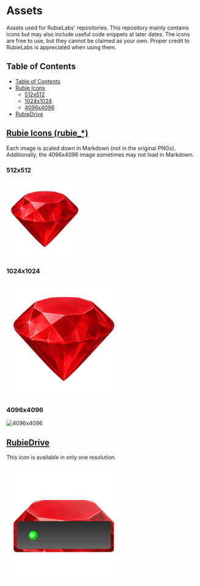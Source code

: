 # Assets
Assets used for RubieLabs' repositories. This repository mainly contains icons but may also include useful code snippets at later dates. The icons are free to use, but they cannot be claimed as your own. Proper credit to RubieLabs is appreciated when using them.

## Table of Contents
- [Table of Contents](#table-of-contents)
- [Rubie Icons](#rubie-icons-rubie_)
  - [512x512](#512x512)
  - [1024x1024](#1024x1024)
  - [4096x4096](#4096x4096)
- [RubieDrive](#rubiedrive)

## [Rubie Icons (rubie_*)](https://github.com/RubieLabs)
Each image is scaled down in Markdown (not in the original PNGs). Additionally, the 4096x4096 image sometimes may not load in Markdown.

### 512x512
<img src="rubie_512.png" alt="512x512" width="200" height="200"/>

### 1024x1024
<img src="rubie_1024.png" alt="1024x1024" width="300" height="300"/>

### 4096x4096
<img src="rubie_4096.png" alt="4096x4096" width="400" height="400"/>

## [RubieDrive](https://github.com/RubieLabs/RubieDrive)
This icon is available in only one resolution.

<img src="rubiedrive.png" alt="1024x1024" width="300" height="300"/>
